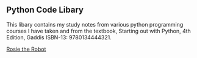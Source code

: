 ## Python Code Libary
This libary contains my study notes from various python programming courses I have taken and from the textbook, Starting out with Python, 4th Edition, Gaddis ISBN-13: 9780134444321.

<a href="https://trinket.io/python/4bf9efdc84?showInstructions=true" target="_blank">Rosie the Robot</a>

